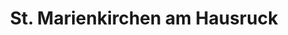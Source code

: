---
title: St. Marienkirchen am Hausruck
url: /st-marienkirchen-am-hausruck/
latitude: 48.191
longitude: 13.573
---